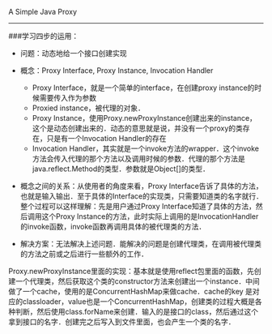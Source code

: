 A Simple Java Proxy

--------------------------------

###学习四步的运用：

* 问题：动态地给一个接口创建实现

* 概念：Proxy Interface, Proxy Instance, Invocation Handler
    * Proxy Interface，就是一个简单的interface，在创建proxy instance的时候需要传入作为参数
    * Proxied instance，被代理的对象．
    * Proxy Instance，使用Proxy.newProxyInstance创建出来的instance，这个是动态创建出来的．动态的意思就是说，并没有一个proxy的类存在，只是有一个Invocation Handler的存在
    * Invocation Handler，其实就是一个invoke方法的wrapper．这个invoke方法会传入代理的那个方法以及调用时候的参数．代理的那个方法是java.reflect.Method的类型．参数就是Object[]的类型．

* 概念之间的关系：从使用者的角度来看，Proxy Interface告诉了具体的方法，也就是输入输出．至于具体的Interface的实现类，只需要知道类的名字就行．整个过程可以这样理解：先是用户通过Proxy Interface知道了具体的方法，然后调用这个Proxy 
Instance的方法，此时实际上调用的是InvocationHandler的invoke函数，invoke函数再调用具体的被代理类的方法．

* 解决方案：无法解决上述问题．能解决的问题是创建代理类，在调用被代理类的方法之前或之后进行一些额外的工作．

Proxy.newProxyInstance里面的实现：基本就是使用reflect包里面的函数，先创建一个代理类，然后获取这个类的constructor方法来创建出一个instance．中间做了一个cache，使用的是ConcurrentHashMap来做cache．cache的key
是对应的classloader，value也是一个ConcurrentHashMap，创建类的过程大概是各种判断，然后使用class.forName来创建．输入的是接口的class，然后通过这个拿到接口的名字．创建完之后写入到文件里面，也会产生一个类的名字．